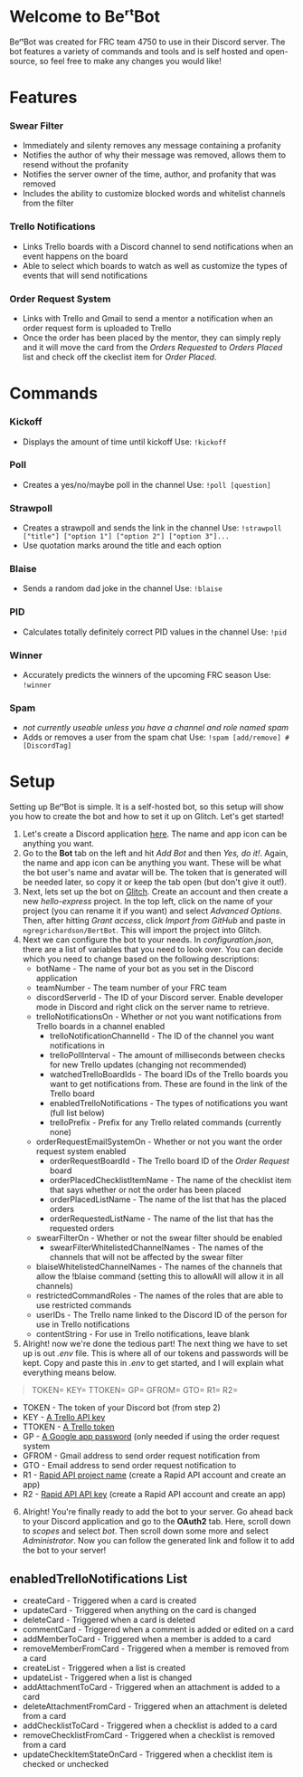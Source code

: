 # Welcome to BeʳᵗBot
BeʳᵗBot was created for FRC team 4750 to use in their Discord server. The bot features a variety of commands and tools and is self hosted and open-source, so feel free to make any changes you would like!
# Features
### Swear Filter
- Immediately and silenty removes any message containing a profanity
- Notifies the author of why their message was removed, allows them to resend without the profanity
- Notifies the server owner of the time, author, and profanity that was removed
- Includes the ability to customize blocked words and whitelist channels from the filter
### Trello Notifications
- Links Trello boards with a Discord channel to send notifications when an event happens on the board
- Able to select which boards to watch as well as customize the types of events that will send notifications
### Order Request System
- Links with Trello and Gmail to send a mentor a notification when an order request form is uploaded to Trello
- Once the order has been placed by the mentor, they can simply reply and it will move the card from the *Orders Requested* to *Orders Placed* list and check off the ckeclist item for *Order Placed*.
# Commands
### Kickoff
- Displays the amount of time until kickoff
Use: `!kickoff`
### Poll
- Creates a yes/no/maybe poll in the channel 
Use: `!poll [question]`
### Strawpoll
- Creates a strawpoll and sends the link in the channel
Use: `!strawpoll ["title"] ["option 1"] ["option 2"] ["option 3"]...`
- Use quotation marks around the title and each option
### Blaise
- Sends a random dad joke in the channel
Use: `!blaise`
### PID
- Calculates totally definitely correct PID values in the channel
Use: `!pid`
### Winner
- Accurately predicts the winners of the upcoming FRC season
Use: `!winner`
### Spam
- *not currently useable unless you have a channel and role named spam*
- Adds or removes a user from the spam chat
Use: `!spam [add/remove] #[DiscordTag]`
# Setup
Setting up BeʳᵗBot is simple. It is a self-hosted bot, so this setup will show you how to create the bot and how to set it up on Glitch. Let's get started!
 1. Let's create a Discord application [here](https://discordapp.com/developers/applications/). The name and app icon can be anything you want.
 2. Go to the **Bot** tab on the left and hit *Add Bot* and then *Yes, do it!*. Again, the name and app icon can be anything you want. These will be what the bot user's name and avatar will be. The token that is generated will be needed later, so copy it or keep the tab open (but don't give it out!).
 3. Next, lets set up the bot on [Glitch](https://glitch.com). Create an account and then create a new *hello-express* project. In the top left, click on the name of your project (you can rename it if you want) and select *Advanced Options*. Then, after hitting *Grant access*, click *Import from GitHub* and paste in `ngregrichardson/BertBot`. This will import the project into Glitch.
 4. Next we can configure the bot to your needs. In *configuration.json*, there are a list of variables that you need to look over. You can decide which you need to change based on the following descriptions:
	- botName - The name of your bot as you set in the Discord application
	- teamNumber - The team number of your FRC team
	- discordServerId - The ID of your Discord server. Enable developer mode in Discord and right click on the server name to retrieve.
	- trelloNotificationsOn - Whether or not you want notifications from Trello boards in a channel enabled
		- trelloNotificationChannelId - The ID of the channel you want notifications in
		- trelloPollInterval - The amount of milliseconds between checks for new Trello updates (changing not recommended)
		- watchedTrelloBoardIds - The board IDs of the Trello boards you want to get notifications from. These are found in the link of the Trello board
		- enabledTrelloNotifications - The types of notifications you want (full list below)
		- trelloPrefix - Prefix for any Trello related commands (currently none)
	- orderRequestEmailSystemOn - Whether or not you want the order request system enabled
		- orderRequestBoardId - The Trello board ID of the *Order Request* board
		- orderPlacedChecklistItemName - The name of the checklist item that says whether or not the order has been placed
		- orderPlacedListName - The name of the list that has the placed orders
		- orderRequestedListName - The name of the list that has the requested orders
	- swearFilterOn - Whether or not the swear filter should be enabled
		- swearFilterWhitelistedChannelNames - The names of the channels that will not be affected by the swear filter
	- blaiseWhitelistedChannelNames - The names of the channels that allow the !blaise command (setting this to allowAll will allow it in all channels)
	- restrictedCommandRoles - The names of the roles that are able to use restricted commands
	- userIDs - The Trello name linked to the Discord ID of the person for use in Trello notifications
	- contentString - For use in Trello notifications, leave blank
5. Alright! now we're done the tedious part! The next thing we have to set up is out *.env* file. This is where all of our tokens and passwords will be kept. Copy and paste this in *.env* to get started, and I will explain what everything means below.
> TOKEN=
> KEY=
> TTOKEN=
> GP=
> GFROM=
> GTO=
> R1=
> R2=

- TOKEN - The token of your Discord bot (from step 2)
- KEY - [A Trello API key](https://developers.trello.com/docs/api-introduction)
- TTOKEN - [A Trello token](https://trello.com/app-key)
- GP - [A Google app password](https://myaccount.google.com/apppasswords) (only needed if using the order request system
- GFROM - Gmail address to send order request notification from
- GTO - Email address to send order request notification to
- R1 - [Rapid API project name](https://dashboard.rapidapi.com) (create a Rapid API account and create an app)
- R2 - [Rapid API API key](https://dashboard.rapidapi.com) (create a Rapid API account and create an app)
6. Alright! You're finally ready to add the bot to your server. Go ahead back to your Discord application and go to the **OAuth2** tab. Here, scroll down to *scopes* and select *bot*.  Then scroll down some more and select *Administrator*. Now you can follow the generated link and follow it to add the bot to your server!

## enabledTrelloNotifications List
- createCard - Triggered when a card is created
- updateCard - Triggered when anything on the card is changed
- deleteCard - Triggered when a card is deleted
- commentCard - Triggered when a comment is added or edited on a card
- addMemberToCard - Triggered when a member is added to a card
- removeMemberFromCard - Triggered when a member is removed from a card
- createList - Triggered when a list is created
- updateList - Triggered when a list is changed
- addAttachmentToCard - Triggered when an attachment is added to a card
- deleteAttachmentFromCard - Triggered when an attachment is deleted from a card
- addChecklistToCard - Triggered when a checklist is added to a card
- removeChecklistFromCard - Triggered when a checklist is removed from a card
- updateCheckItemStateOnCard - Triggered when a checklist item is checked or unchecked
